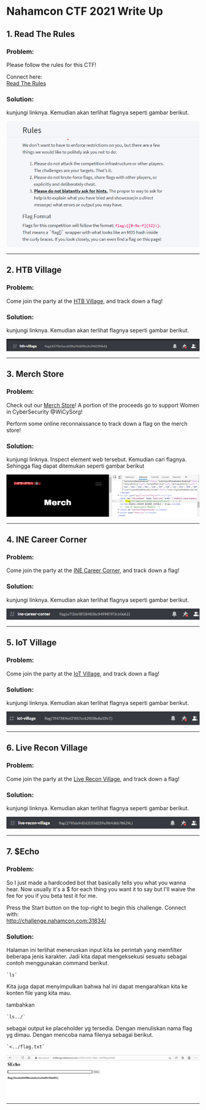 # Nahamcon CTF 2021 Write Up

## 1. Read The Rules
### <b> Problem: </b>
Please follow the rules for this CTF!

Connect here: </br>
[Read The Rules](https://ctf.nahamcon.com/rules)

### <b> Solution: </b>
kunjungi linknya. Kemudian akan terlihat flagnya seperti gambar berikut. </br>

![gambar 1](./nahamcon-writeup-file/1r.png)

<hr>


## 2. HTB Village
### <b> Problem: </b>
Come join the party at the [HTB Village](https://discord.com/invite/Na9mxe7YGW), and track down a flag!

### <b> Solution: </b>
kunjungi linknya. Kemudian akan terlihat flagnya seperti gambar berikut. </br>

![gambar 2](./nahamcon-writeup-file/2h.png)

<hr>


## 3. Merch Store
### <b> Problem: </b>
Check out our [Merch Store](https://www.nahamcon.com/merch)! A portion of the proceeds go to support Women in CyberSecurity @WiCySorg!

Perform some online reconnaissance to track down a flag on the merch store!

### <b> Solution: </b>
kunjungi linknya. Inspect element web tersebut. Kemudian cari flagnya. Sehingga flag dapat ditemukan seperti gambar berikut </br>

![gambar 3](./nahamcon-writeup-file/3m.png)

<hr>

## 4. INE Career Corner
### <b> Problem: </b>
Come join the party at the [INE Career Corner](https://discord.com/invite/Na9mxe7YGW), and track down a flag!

### <b> Solution: </b>
kunjungi linknya. Kemudian akan terlihat flagnya seperti gambar berikut. </br>

![gambar 4](./nahamcon-writeup-file/4i.png)

<hr>

## 5. IoT Village
### <b> Problem: </b>
Come join the party at the [IoT Village](https://discord.com/invite/Na9mxe7YGW), and track down a flag!

### <b> Solution: </b>
kunjungi linknya. Kemudian akan terlihat flagnya seperti gambar berikut. </br>

![gambar 5](./nahamcon-writeup-file/5i.png)

<hr>

## 6. Live Recon Village
### <b> Problem: </b>
Come join the party at the [Live Recon Village](https://discord.com/invite/Na9mxe7YGW), and track down a flag!

### <b> Solution: </b>
kunjungi linknya. Kemudian akan terlihat flagnya seperti gambar berikut. </br>

![gambar 6](./nahamcon-writeup-file/6l.png)

<hr>

## 7. $Echo
### <b> Problem: </b>
So I just made a hardcoded bot that basically tells you what you wanna hear. Now usually it's a $ for each thing you want it to say but I'll waive the fee for you if you beta test it for me.

Press the Start button on the top-right to begin this challenge.
Connect with:</br>
http://challenge.nahamcon.com:31834/

### <b> Solution: </b>
Halaman ini terlihat meneruskan input kita ke perintah yang memfilter beberapa jenis karakter. Jadi kita dapat mengeksekusi sesuatu sebagai contoh menggunakan command berikut.
```
`ls`
```
Kita juga dapat menyimpulkan bahwa hal ini dapat mengarahkan kita ke konten file yang kita mau.</br>

tambahkan 
```
`ls../`
```
 sebagai output ke placeholder yg tersedia. Dengan menuliskan nama flag yg dimau. Dengan mencoba nama filenya sebagai berikut.
 ```
 `<../flag.txt`
 ```

![gambar 7](./nahamcon-writeup-file/7e.png)

<hr>